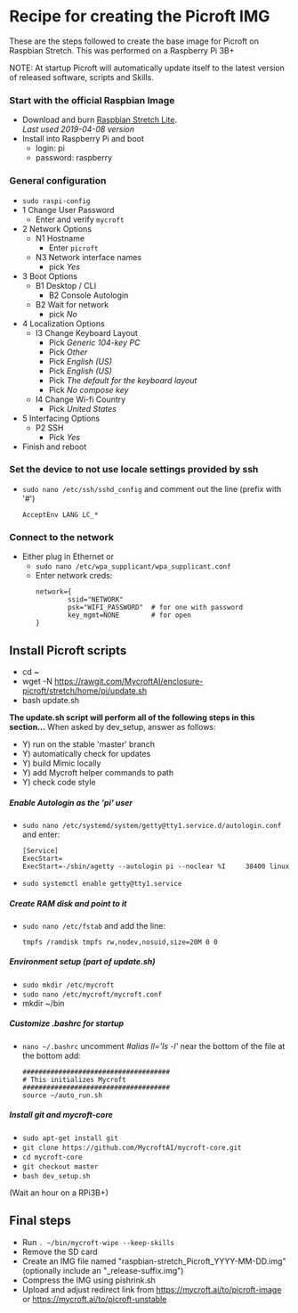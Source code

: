 # Recipe for creating the Picroft IMG

These are the steps followed to create the base image for Picroft on Raspbian Stretch.  This was performed on a Raspberry Pi 3B+

NOTE: At startup Picroft will automatically update itself to the latest version of released software, scripts and Skills.


### Start with the official Raspbian Image
* Download and burn [Raspbian Stretch Lite](https://downloads.raspberrypi.org/raspbian_lite_latest).
  <br>_Last used 2019-04-08 version_
* Install into Raspberry Pi and boot
  - login: pi
  - password: raspberry

### General configuration
  - ```sudo raspi-config```
  - 1 Change User Password
      - Enter and verify ```mycroft```
  - 2 Network Options
      - N1 Hostname
        - Enter ```picroft```
      - N3 Network interface names
        - pick *Yes*
  - 3 Boot Options
      - B1 Desktop / CLI
        - B2 Console Autologin
      - B2 Wait for network
        - pick *No*
  - 4 Localization Options
      - I3 Change Keyboard Layout
          - Pick *Generic 104-key PC*
          - Pick *Other*
          - Pick *English (US)*
          - Pick *English (US)*
          - Pick *The default for the keyboard layout*
          - Pick *No compose key*
      - I4 Change Wi-fi Country
          - Pick *United States*
  - 5 Interfacing Options
      - P2 SSH
          - Pick *Yes*
  - Finish and reboot

### Set the device to not use locale settings provided by ssh
* ```sudo nano /etc/ssh/sshd_config``` and comment out the line (prefix with '#')
  ```
  AcceptEnv LANG LC_*
  ```

### Connect to the network
* Either plug in Ethernet or
  * ```sudo nano /etc/wpa_supplicant/wpa_supplicant.conf```
  * Enter network creds:
    ```
    network={
            ssid="NETWORK"
            psk="WIFI_PASSWORD"  # for one with password
            key_mgmt=NONE        # for open
    }
    ```

## Install Picroft scripts
* cd ~
* wget -N https://rawgit.com/MycroftAI/enclosure-picroft/stretch/home/pi/update.sh
* bash update.sh

**The update.sh script will perform all of the following steps in this section...**
When asked by dev_setup, answer as follows:
- Y) run on the stable 'master' branch
- Y) automatically check for updates
- Y) build Mimic locally
- Y) add Mycroft helper commands to path
- Y) check code style

##### Enable Autologin as the 'pi' user

* ```sudo nano /etc/systemd/system/getty@tty1.service.d/autologin.conf``` and enter:
   ```
   [Service]
   ExecStart=
   ExecStart=-/sbin/agetty --autologin pi --noclear %I     38400 linux
   ```

* ```sudo systemctl enable getty@tty1.service```

##### Create RAM disk and point to it
  - ```sudo nano /etc/fstab``` and add the line:
    ```
    tmpfs /ramdisk tmpfs rw,nodev,nosuid,size=20M 0 0
    ```

##### Environment setup (part of update.sh)

* ```sudo mkdir /etc/mycroft```
* ```sudo nano /etc/mycroft/mycroft.conf```
* mkdir ~/bin

##### Customize .bashrc for startup
* ```nano ~/.bashrc```
   uncomment *#alias ll='ls -l'* near the bottom of the file
   at the bottom add:
   ```
   #####################################
   # This initializes Mycroft
   #####################################
   source ~/auto_run.sh
   ```

##### Install git and mycroft-core
* ```sudo apt-get install git```
* ```git clone https://github.com/MycroftAI/mycroft-core.git```
* ```cd mycroft-core```
* ```git checkout master```
* ```bash dev_setup.sh```

(Wait an hour on a RPi3B+)

## Final steps
* Run ```. ~/bin/mycroft-wipe --keep-skills```
* Remove the SD card
* Create an IMG file named "raspbian-stretch_Picroft_YYYY-MM-DD.img" (optionally include an "_release-suffix.img")
* Compress the IMG using pishrink.sh
* Upload and adjust redirect link from https://mycroft.ai/to/picroft-image or https://mycroft.ai/to/picroft-unstable
